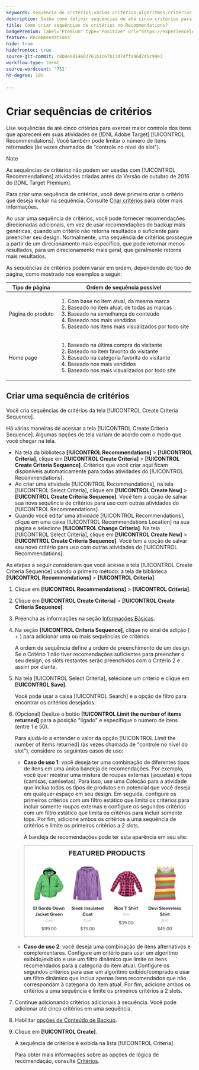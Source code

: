 ```yaml
---
keywords: sequência de critérios;vários critérios;algoritmos;critérios;critérios de recomendações;sequência;número limite de itens retornados;controle de nível de slot;slot
description: Saiba como definir sequências de até cinco critérios para exercer maior controle dos itens que aparecem em suas atividades do Recommendations.
title: Como criar sequências de critérios no Recommendations?
badgePremium: label="Premium" type="Positive" url="https://experienceleague.adobe.com/docs/target/using/introduction/intro.html?lang=en#premium newtab=true" tooltip="Consulte o que está incluído no Target Premium."
feature: Recommendations
hide: true
hidefromtoc: true
source-git-commit: c8b0e0414603761b1c67b13d74ffa96d745c99e3
workflow-type: tm+mt
source-wordcount: '751'
ht-degree: 18%

---
```


# Criar sequências de critérios

Use sequências de até cinco critérios para exercer maior controle dos itens que aparecem em suas atividades de [!DNL Adobe Target] [!UICONTROL Recommendations]. Você também pode limitar o número de itens retornados (às vezes chamados de &quot;controle no nível do slot&quot;).

>[!NOTE]
>
>As sequências de critérios não podem ser usadas com [!UICONTROL Recommendations] atividades criadas antes da Versão de outubro de 2016 do [!DNL Target Premium].

Para criar uma sequência de critérios, você deve primeiro criar o critério que deseja incluir na sequência. Consulte [Criar critérios](/help/main/c-recommendations/c-algorithms/create-new-algorithm.md) para obter mais informações.

Ao usar uma sequência de critérios, você pode fornecer recomendações direcionadas adicionais, em vez de usar recomendações de backup mais genéricas, quando um critério não retorna resultados o suficiente para preencher seu design. Normalmente, uma sequência de critérios prossegue a partir de um direcionamento mais específico, que pode retornar menos resultados, para um direcionamento mais geral, que geralmente retorna mais resultados.

As sequências de critérios podem variar em ordem, dependendo do tipo de página, como mostrado nos exemplos a seguir:

| Tipo de página | Ordem de sequência possível |
| --- | --- |
| Página do produto | <ol><li>Com base no item atual, da mesma marca</li><li>Baseado no item atual, de todas as marcas</li><li>Baseado na semelhança de conteúdo</li><li>Baseado nos mais vendidos</li><li>Baseado nos itens mais visualizados por todo site</li></ol> |
| Home page | <ol><li>Baseado na última compra do visitante </li><li>Baseado no item favorito do visitante</li><li>Baseado na categoria favorita do visitante</li><li>Baseado nos mais vendidos</li><li>Baseado nos mais visualizados por todo site</li></ol> |

## Criar uma sequência de critérios

Você cria sequências de critérios da tela [!UICONTROL Create Criteria Sequence].

Há várias maneiras de acessar a tela [!UICONTROL Create Criteria Sequence]. Algumas opções de tela variam de acordo com o modo que você chegar na tela.

* Na tela da biblioteca **[!UICONTROL Recommendations]** > **[!UICONTROL Criteria]**, clique em **[!UICONTROL Create Criteria]** > **[!UICONTROL Create Criteria Sequence]**. Critérios que você criar aqui ficam disponíveis automaticamente para todas atividades do [!UICONTROL Recommendations].
* Ao criar uma atividade [!UICONTROL Recommendations], na tela [!UICONTROL Select Criteria], clique em **[!UICONTROL Create New]** > **[!UICONTROL Create Criteria Sequence]**. Você tem a opção de salvar sua nova sequência de critérios para uso com outras atividades do [!UICONTROL Recommendations].
* Quando você editar uma atividade [!UICONTROL Recommendations], clique em uma caixa [!UICONTROL Recommendations Location] na sua página e selecione **[!UICONTROL Change Criteria]**. Na tela [!UICONTROL Select Criteria], clique em **[!UICONTROL Create New]** > **[!UICONTROL Create Criteria Sequence]**. Você tem a opção de salvar seu novo critério para uso com outras atividades do [!UICONTROL Recommendations].

As etapas a seguir consideram que você acesse a tela [!UICONTROL Create Criteria Sequence] usando o primeiro método: a tela de biblioteca **[!UICONTROL Recommendations]** > **[!UICONTROL Criteria]**.

1. Clique em **[!UICONTROL Recommendations]** > **[!UICONTROL Criteria]**.

1. Clique em **[!UICONTROL Create Criteria]** > **[!UICONTROL Create Criteria Sequence]**.

1. Preencha as informações na seção [Informações Básicas](/help/main/c-recommendations/c-algorithms/create-new-algorithm.md#info).

1. Na seção **[!UICONTROL Criteria Sequence]**, clique no sinal de adição ( + ) para adicionar uma ou mais sequências de critérios.

   A ordem de sequência define a ordem de preenchimento de um design. Se o Critério 1 não tiver recomendações suficientes para preencher o seu design, os slots restantes serão preenchidos com o Critério 2 e assim por diante.

1. Na tela [!UICONTROL Select Criteria], selecione um critério e clique em **[!UICONTROL Save]**.

   Você pode usar a caixa [!UICONTROL Search] e a opção de filtro para encontrar os critérios desejados.

1. (Opcional) Deslize o botão **[!UICONTROL Limit the number of items returned]** para a posição &quot;ligado&quot; e especifique o número de itens (entre 1 e 50).

   Para ajudá-lo a entender o valor da opção [!UICONTROL Limit the number of items returned] (às vezes chamada de &quot;controle no nível do slot&quot;), considere os seguintes casos de uso:

   * **Caso de uso 1**: você deseja ter uma combinação de diferentes tipos de itens em uma única bandeja de recomendações. Por exemplo, você quer mostrar uma mistura de roupas externas (jaquetas) e tops (camisas, camisetas). Para isso, use uma Coleção para a atividade que inclua todos os tipos de produtos em potencial que você deseja em qualquer espaço em seu design. Em seguida, configure os primeiros critérios com um filtro estático que limita os critérios para incluir somente roupas externas e configure os segundos critérios com um filtro estático que limita os critérios para incluir somente tops. Por fim, adicione ambos os critérios a uma sequência de critérios e limite os primeiros critérios a 2 slots.

     A bandeja de recomendações pode ter esta aparência em seu site:

     ![Bandeja de recomendações de Produtos em Destaque](/help/main/c-recommendations/c-algorithms/assets/featured-products.png)

   * **Caso de uso 2**: você deseja uma combinação de itens alternativos e complementares. Configure um critério para usar um algoritmo exibido/exibido e use um filtro dinâmico que limite os itens recomendados para a categoria do item atual. Configure os segundos critérios para usar um algoritmo exibido/comprado e usar um filtro dinâmico que inclua apenas itens recomendados que não correspondam à categoria do item atual. Por fim, adicione ambos os critérios a uma sequência e limite os primeiros critérios a 2 slots.

1. Continue adicionando critérios adicionais à sequência. Você pode adicionar até cinco critérios em uma sequência.

1. Habilitar [opções de Conteúdo de Backup](/help/main/c-recommendations/c-algorithms/create-new-algorithm.md#content).

1. Clique em **[!UICONTROL Create]**.

   A sequência de critérios é exibida na lista [!UICONTROL Criteria].

   Para obter mais informações sobre as opções de lógica de recomendação, consulte [Critérios](/help/main/c-recommendations/c-algorithms/algorithms.md).
